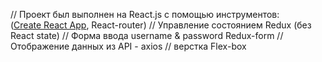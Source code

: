 // Проект был выполнен на React.js с помощью инструментов:<br/>
([Create React App](https://github.com/facebook/create-react-app), React-router)
// Управление состоянием Redux (без React state)
// Форма ввода username & password Redux-form
// Отображение данных из API - axios
// верстка Flex-box
